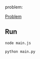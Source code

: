 problem:

<a href="https://codeforces.com/group/MWSDmqGsZm/contest/223338/problem/A"> Problem</a>

## Run

```
node main.js
```

```
python main.py
```